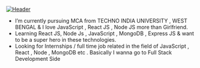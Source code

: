 [![Header](https://raw.githubusercontent.com/MartinHeinz/<OWNER>/<OWNER>/readme_header.png "Header")](https://some-url.dev/)
                                     
-  I’m currently pursuing MCA from TECHNO INDIA UNIVERSITY , WEST BENGAL & I love JavaScript , React JS , Node JS more than Girlfriend.
-  Learning React JS, Node Js , JavaScript , MongoDB , Express JS & want to be a super hero in these technologies.
-  Looking for Internships / full time job related in the field of JavaScript , React , Node , MongoDB etc . Basically I wanna go to Full Stack Development Side

